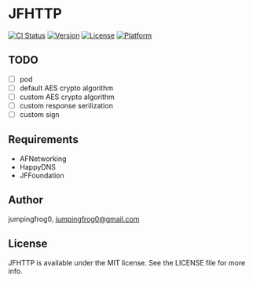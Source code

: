 # JFHTTP

[![CI Status](https://img.shields.io/travis/jumpingfrog0/JFHTTP.svg?style=flat)](https://travis-ci.org/jumpingfrog0/JFHTTP)
[![Version](https://img.shields.io/cocoapods/v/JFHTTP.svg?style=flat&colorB=blue)](https://cocoapods.org/pods/JFHTTP)
[![License](https://img.shields.io/cocoapods/l/JFHTTP.svg?style=flat)](https://cocoapods.org/pods/JFHTTP)
[![Platform](https://img.shields.io/cocoapods/p/JFHTTP.svg?style=flat)](https://cocoapods.org/pods/JFHTTP)

## TODO

- [ ] pod
- [ ] default AES crypto algorithm
- [ ] custom AES crypto algorithm
- [ ] custom response serilization
- [ ] custom sign

## Requirements

* AFNetworking
* HappyDNS
* JFFoundation

## Author

jumpingfrog0, jumpingfrog0@gmail.com

## License

JFHTTP is available under the MIT license. See the LICENSE file for more info.
